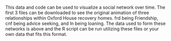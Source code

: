 This data and code can be used to visualize a social network over time. The first 3 files can be downloaded to see the original animation of three relationships within Oxford House recovery homes. frd being Friendship, cnf being advice seeking, and ln being loaning. The data used to form these networks is above and the R script can be run utilizing these files or your own data that fits this format.
